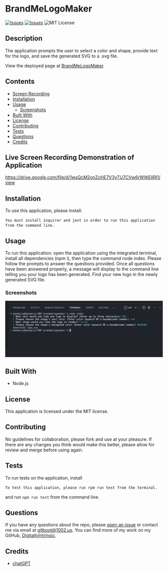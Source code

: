 # BrandMeLogoMaker
[![Issues](https://img.shields.io/github/issues/DigitallyIntrinsic/brandmelogomaker)](https://github.com/DigitallyIntrinsic/brandmelogomaker/issues) [![Issues](https://img.shields.io/github/contributors/DigitallyIntrinsic/brandmelogomaker)](https://github.com/DigitallyIntrinsic/brandmelogomaker/graphs/contributors) ![MIT License](https://img.shields.io/badge/license-MIT-blue)

## Description
The application prompts the user to select a color and shape, provide text for the logo, and save the generated SVG to a .svg file.
          
View the deployed page at [BrandMeLogoMaker](https://github.com/DigitallyIntrinsic/brandmelogomaker).
## Contents
* [Screen Recording](#screen-recording)
* [Installation](#installation)
* [Usage](#usage)
   * [Screenshots](#screenshots)
* [Built With](#built-with)
* [License](#license)
* [Contributing](#contributing)
* [Tests](#tests)
* [Questions](#questions)
* [Credits](#credits)

## Live Screen Recording Demonstration of Application

 https://drive.google.com/file/d/1wsQcM2onZcHE7V3yTU7CVw6rWWElIRl1/view

## Installation
To use this application, please install: 
```
You must install inquirer and jest in order to run this application from the command line.
```
  
## Usage
To run this application: open the application using the integrated terminal, install all dependencies (npm i), then type the command node index. Please follow the prompts to answer the questions provided. Once all questions have been answered properly, a message will display to the command line telling you your logo has been generated. Find your new logo in the newly generated SVG file. 
  
### Screenshots
![Application running from the command line](./lib/images/app-test.png)


## Built With

* Node.js
  
## License
This application is licensed under the MIT license.
  
## Contributing
No guidelines for collaboration, please fork and use at your pleasure. If there are any changes you think would make this better, please allow for review and merge before using again.
  
## Tests
To run tests on the application, install
```
To test this application, please run rpm run test from the terminal.
```
and run `npm run test` from the command line.
  
## Questions
If you have any questions about the repo, please [open an issue](https://github.com/DigitallyIntrinsic/brandmelogomaker/issues) or contact me via email at gitboot@1002.us. You can find more of my work on my GitHub, [DigitallyIntrinsic](https://github.com/DigitallyIntrinsic/).
  
## Credits
* [chatGPT](https://chat.openai.com/)

  
